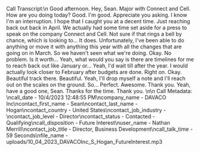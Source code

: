 Call Transcript:\n Good afternoon. Hey, Sean. Major with Connect and Cell. How are you doing today? Good. I'm good. Appreciate you asking. I know I'm an interruption. I hope that I caught you at a decent time. Just reaching back out back in April. We actually had some time set aside for a press to speak on the company Connect and Cell. Not sure if that rings a bell by chance, which is looking to... It does. Unfortunately, I've been able to do anything or move it with anything this year with all the changes that are going on in March. So we haven't seen what we're doing. Okay. No problem. Is it worth... Yeah, what would you say is there are timelines for me to reach back out like January or... Yeah, I'd wait till after the year. I would actually look closer to February after budgets are done. Right on. Okay. Beautiful track there. Beautiful. Yeah, I'll drop myself a note and I'll reach out on the scales on the ground. So... Perfect. Awesome. Thank you. Yeah, have a good one, Sean. Thanks for the time. Thank you. \n\n Call Metadata: \ncall_date - 10/4/2023 12:48:55 PM\ncompany_name - DAVACO Inc\ncontact_first_name - Sean\ncontact_last_name - Hogan\ncontact_country - United States\ncontact_job_industry - \ncontact_job_level - Director\ncontact_status - Contacted - Qualifying\ncall_disposition - Future Interest\nuser_name - Nathan Merrill\ncontact_job_title - Director, Business Development\ncall_talk_time - 59 Seconds\nfile_name - uploads/10_04_2023_DAVACOInc_S_Hogan_FutureInterest.mp3
